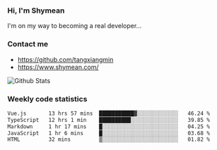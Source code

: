 ### Hi, I'm Shymean

I'm on my way to becoming a real developer...

### Contact me

- <https://github.com/tangxiangmin>
- <https://www.shymean.com/>

![Github Stats](https://github-readme-stats.vercel.app/api?username=tangxiangmin&show_icons=true&theme=dark)


###  Weekly code statistics

<!--START_SECTION:waka-->

```txt
Vue.js       13 hrs 57 mins  ███████████▓░░░░░░░░░░░░░   46.24 %
TypeScript   12 hrs 1 min    ██████████░░░░░░░░░░░░░░░   39.85 %
Markdown     1 hr 17 mins    █░░░░░░░░░░░░░░░░░░░░░░░░   04.25 %
JavaScript   1 hr 6 mins     █░░░░░░░░░░░░░░░░░░░░░░░░   03.68 %
HTML         32 mins         ▒░░░░░░░░░░░░░░░░░░░░░░░░   01.82 %
```

<!--END_SECTION:waka-->